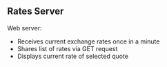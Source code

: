 ## Rates Server

Web server:
* Receives current exchange rates once in a minute
* Shares list of rates via GET request
* Displays current rate of selected quote
